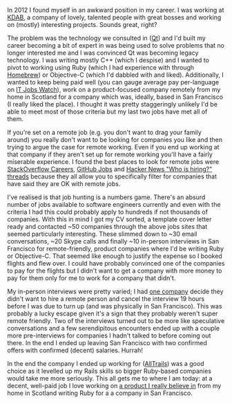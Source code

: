 In 2012 I found myself in an awkward position in my career. I was working at [KDAB](http://kdab.com/), a company of lovely, talented people with great bosses and working on (mostly) interesting projects. Sounds great, right?

The problem was the technology we consulted in ([Qt](http://qt-project.org)) and I'd built my career becoming a bit of expert in was being used to solve problems that no longer interested me and I was convinced Qt was becoming legacy technology. I was writing mostly C++ (which I despise) and I wanted to pivot to working using Ruby (which I had experience with through [Homebrew](http://brew.sh)) or Objective-C (which I'd dabbled with and liked). Additionally, I wanted to keep being paid well (you can gauge average pay per-language on [IT Jobs Watch](http://www.itjobswatch.co.uk)), work on a product-focused company remotely from my home in Scotland for a company which was, ideally, based in San Francisco (I really liked the place). I thought it was pretty staggeringly unlikely I'd be able to meet most of those criteria but my last two jobs have met all of them.

If you're set on a remote job (e.g. you don't want to drag your family around) you really don't want to be looking for companies you like and then trying to argue the case for remote working. Even if you end up working at that company if they aren't set up for remote working you'll have a fairly miserable experience. I found the best places to look for remote jobs were [StackOverflow Careers](https://stackoverflow.com/jobs/remote-developer-jobs), [GitHub Jobs](https://jobs.github.com/positions?description=&location=remote) and [Hacker News "Who is hiring?" threads](https://news.ycombinator.com/item?id=8980047) because they all allow you to specifically filter for companies that have said they are OK with remote jobs.

I've realised is that job hunting is a numbers game. There's an absurd number of jobs available to software engineers currently and even with the criteria I had this could probably apply to hundreds if not thousands of companies. With this in mind I got my CV sorted, a template cover letter ready and contacted ~50 companies through the above jobs sites that seemed particularly interesting. These slimmed down to ~30 email conversations, ~20 Skype calls and finally ~10 in-person interviews in San Francisco for remote-friendly, product companies where I'd be writing Ruby or Objective-C. That seemed like enough to justify the expense so I booked flights and flew over. I could have probably convinced one of the companies to pay for the flights but I didn't want to get a company with more money to pay for them only for me to work for a company that didn't.

My in-person interviews were pretty varied; I had [one company](http://www.yelp.com) decide they didn't want to hire a remote person and cancel the interview 19 hours before I was due to turn up (and was physically in San Francisco). This was probably a lucky escape given it's a sign that they probably weren't super remote friendly. Two of the interviews turned out to be more like speculative conversations and a few serendipitous encounters ended up with a couple more pre-interviews for companies I hadn't talked to before coming out there. In the end I ended up leaving San Francisco with two confirmed offers with confirmed (decent) salaries. Hurrah!

In the end the company I ended up working for ([AllTrails](https://www.alltrails.com)) was a good choice as it levelled up my Rails skills so bigger Ruby-based companies would take me more seriously. This all gets me to where I am today: at a decent, well-paid job I love working on [a product I really believe in](https://github.com) from my home in Scotland writing Ruby for a a company in San Francisco.
